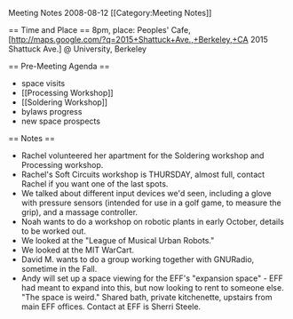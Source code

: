 Meeting Notes 2008-08-12 
 [[Category:Meeting Notes]]

== Time and Place ==
8pm, place:  Peoples' Cafe, [http://maps.google.com/?q=2015+Shattuck+Ave.,+Berkeley,+CA 2015 Shattuck Ave.] @ University, Berkeley

== Pre-Meeting Agenda ==
* space visits
* [[Processing Workshop]]
* [[Soldering Workshop]]
* bylaws progress
* new space prospects

== Notes ==
* Rachel volunteered her apartment for the Soldering workshop and Processing workshop.
* Rachel's Soft Circuits workshop is THURSDAY, almost full, contact Rachel if you want one of the last spots.
* We talked about different input devices we'd seen, including a glove with pressure sensors (intended for use in a golf game, to measure the grip), and a massage controller.
* Noah wants to do a workshop on robotic plants in early October, details to be worked out.
* We looked at the "League of Musical Urban Robots."
* We looked at the MIT WarCart.
* David M. wants to do a group working together with GNURadio, sometime in the Fall. 
* Andy will set up a space viewing for the EFF's "expansion space" - EFF had meant to expand into this, but now looking to rent to someone else. "The space is weird." Shared bath, private kitchenette, upstairs from main EFF offices. Contact at EFF is Sherri Steele.